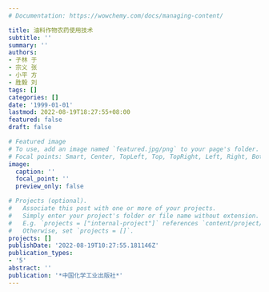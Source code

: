 ```yaml
---
# Documentation: https://wowchemy.com/docs/managing-content/

title: 油料作物农药使用技术
subtitle: ''
summary: ''
authors:
- 子林 于
- 宗义 张
- 小平 方
- 胜毅 刘
tags: []
categories: []
date: '1999-01-01'
lastmod: 2022-08-19T18:27:55+08:00
featured: false
draft: false

# Featured image
# To use, add an image named `featured.jpg/png` to your page's folder.
# Focal points: Smart, Center, TopLeft, Top, TopRight, Left, Right, BottomLeft, Bottom, BottomRight.
image:
  caption: ''
  focal_point: ''
  preview_only: false

# Projects (optional).
#   Associate this post with one or more of your projects.
#   Simply enter your project's folder or file name without extension.
#   E.g. `projects = ["internal-project"]` references `content/project/deep-learning/index.md`.
#   Otherwise, set `projects = []`.
projects: []
publishDate: '2022-08-19T10:27:55.181146Z'
publication_types:
- '5'
abstract: ''
publication: '*中国化学工业出版社*'
---
```

